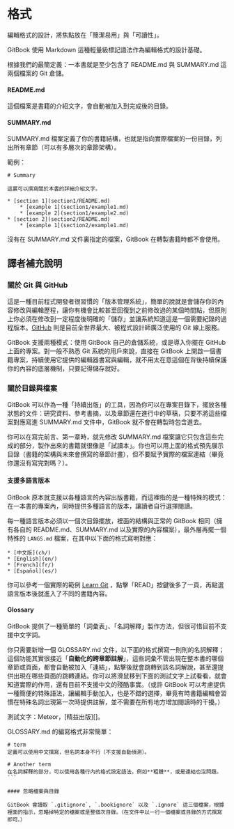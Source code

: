 # 格式

編輯格式的設計，將焦點放在「簡潔易用」與「可讀性」。

GitBook 使用 Markdown 這種輕量級標記語法作為編輯格式的設計基礎。

根據我們的最簡定義：一本書就是至少包含了 README.md 與 SUMMARY.md 這兩個檔案的 Git 倉儲。

#### README.md

這個檔案是書籍的介紹文字，會自動被加入到完成後的目錄。

#### SUMMARY.md

SUMMARY.md 檔案定義了你的書籍結構，也就是指向實際檔案的一份目錄，列出所有章節（可以有多層次的章節架構）。

範例：

```
# Summary

這裏可以撰寫關於本書的詳細介紹文字。

* [section 1](section1/README.md)
    * [example 1](section1/example1.md)
    * [example 2](section1/example2.md)
* [section 2](section2/README.md)
    * [example 1](section2/example1.md)
```

沒有在 SUMMARY.md 文件裏指定的檔案，GitBook 在轉製書籍時都不會使用。

## 譯者補充說明

### 關於 Git 與 GitHub

這是一種目前程式開發者很習慣的「版本管理系統」，簡單的說就是會儲存你的內容修改與編輯歷程，讓你有機會比較甚至回復到之前修改過的某個時間點，但原則上你必須在修改到一定程度後明確的「儲存」並讓系統知道這是一個需要紀錄的過程版本。[GitHub](https://github.com) 則是目前全世界最大、被程式設計師廣泛使用的 Git 線上服務。

GitBook 支援兩種模式：使用 GitBook 自己的倉儲系統，或是導入你擺在 GitHub 上面的專案。對一般不熟悉 Git 系統的用戶來說，直接在 GitBook 上開啟一個書籍專案，持續使用它提供的編輯器書寫與編輯，就不用太在意這個在背後持續保護你的內容的底層機制，只要記得儲存就好。

### 關於目錄與檔案

GitBook 可以作為一種「持續出版」的工具，因為你可以在專案目錄下，擺放各種狀態的文件：研究資料、參考書摘，以及章節還在進行中的草稿，只要不將這些檔案對應寫進 SUMMARY.md 文件中，GitBook 就不會在轉製時包含進去。

你可以在寫完前言、第一章時，就先修改 SUMMARY.md 檔案讓它只包含這些完成的部分，製作出來的書籍就很像是「試讀本」。你也可以用上面的格式預先展示目錄（書籍的架構與未來會撰寫的章節計畫），但不要賦予實際的檔案連結（畢竟你還沒有寫完對嗎？）。


#### 支援多語言版本

GitBook 原本就支援以各種語言的內容出版書籍，而這裡指的是一種特殊的模式：在一本書的專案內，同時提供多種語言的版本，讓讀者自行選擇閱讀。

每一種語言版本必須以一個次目錄擺放，裡面的結構與正常的 GitBook 相同（擁有各自的 README.md、SUMMARY.md 以及實際的內容檔案），最外層再擺一個特殊的 `LANGS.md` 檔案，在其中以下面的格式寫明對應：

```
* [中文版](ch/)
* [English](en/)
* [French](fr/)
* [Español](es/)
```

你可以參考一個實際的範例 [Learn Git](http://gitbookio.gitbooks.io/progit/) ，點擊「READ」按鍵後多了一頁，再點選語言版本後就進入了不同的書籍內容。

#### Glossary

GitBook 提供了一種簡單的「詞彙表」、「名詞解釋」製作方法，但很可惜目前不支援中文字詞。

你只需要新增一個 GLOSSARY.md 文件，以下面的格式撰寫一則則的名詞解釋；這個功能其實很接近「**自動化的跨章節註解**」，這些詞彙不管出現在整本書的哪個章節或頁面，都會自動被加入「連結」，點擊後就會跳轉到該名詞解說，甚至還提供出現在哪些頁面的跳轉連結。你可以將滑鼠移到下面的測試文字上試看看，就會知道實際的作用，還有目前不支援中文的殘酷事實。（或許 GitBook 可以考慮提供一種簡便的特殊語法，讓編輯手動加入，也是不錯的選擇，畢竟有時書籍編輯會習慣在特殊名詞出現第一次時提供註解，並不需要在所有地方增加閱讀時的干擾。）

測試文字：Meteor，[精益出版][]。

GLOSSARY.md 的編寫格式非常簡單：

````
# term
定義可以使用中文撰寫，但名詞本身不行（不支援自動偵測）。

# Another term
在名詞解釋的部分，可以使用各種行內的格式設定語法，例如**粗體**，或是連結也沒問題。
```

#### 忽略檔案與目錄

GitBook 會讀取 `.gitignore`, `.bookignore` 以及 `.ignore` 這三個檔案，根據裡面的指示，忽略掉特定的檔案或是整個次目錄。（在文件中以一行一個檔案或目錄的方式撰寫即可。）
